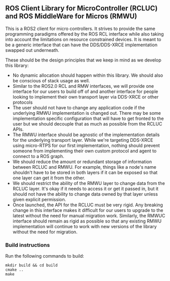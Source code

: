 ## ROS Client Library for MicroController (RCLUC) and ROS MiddleWare for Micros (RMWU)
This is a ROS2 client for micro controllers. It strives to provide the same programming paradigms offered by the ROS RCL interface while also taking into account the limitations on resource constrained devices.
It is meant to be a generic interface that can have the DDS/DDS-XRCE implementation swapped out underneath.  

These should be the design principles that we keep in mind as we develop this library:  
- No dynamic allocation should happen within this library. We should also be conscious of stack usage as well.
- Similar to the ROS2.0 RCL and RMW interfaces, we will provide one interface for our users to build off of and another interface for people looking to implement their own transport layer via DDS-XRCE or other protocols
- The user should not have to change any application code if the underlying RMWU implementation is changed out. There may be some implementation specific configuration that will have to get fronted to the user but we should decouple that as much as possible from the RCLUC APIs.
- The RMWU interface should be agnostic of the implementation details for the underlying transport layer. While we're targeting DDS-XRCE using micro-RTPS for our first implementation, nothing should prevent someone from implementing their own custom protocol and agent to connect to a ROS graph.
- We should reduce the amount or redundant storage of information between RCLUC and RMWU. For example, things like a node's name shouldn't have to be stored in both layers if it can be exposed so that one layer can get it from the other.
- We should restrict the ability of the RMWU layer to change data from the RCLUC layer. It's okay if it needs to access it or get it passed in, but it should not have the ability to change data owned by that layer unless given explicit permission.
- Once launched, the API for the RCLUC must be very rigid. Any breaking change in this interface makes it difficult for our users to upgrade to the latest without the need for manual migration work. Similarly, the RMWUC interface should remain as rigid as possible so that any existing RMWU implementation will continue to work with new versions of the library without the need for migration.  

### Build instructions
Run the following commands to build:
```
mkdir build && cd build
cmake ..
make
```
